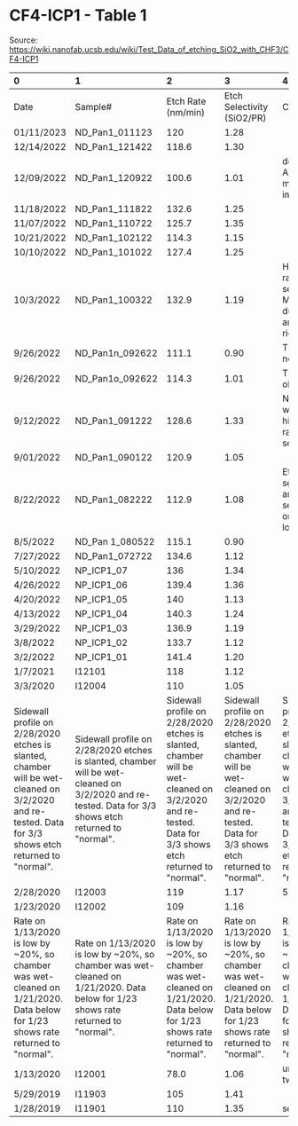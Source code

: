 # CF4-ICP1 - Table 1

Source: https://wiki.nanofab.ucsb.edu/wiki/Test_Data_of_etching_SiO2_with_CHF3/CF4-ICP1

| 0                                                                                                                                                     | 1                                                                                                                                                     | 2                                                                                                                                                     | 3                                                                                                                                                     | 4                                                                                                                                                     | 5                                                                                                                                                     |
|:------------------------------------------------------------------------------------------------------------------------------------------------------|:------------------------------------------------------------------------------------------------------------------------------------------------------|:------------------------------------------------------------------------------------------------------------------------------------------------------|:------------------------------------------------------------------------------------------------------------------------------------------------------|:------------------------------------------------------------------------------------------------------------------------------------------------------|:------------------------------------------------------------------------------------------------------------------------------------------------------|
| Date                                                                                                                                                  | Sample#                                                                                                                                               | Etch Rate (nm/min)                                                                                                                                    | Etch Selectivity (SiO2/PR)                                                                                                                            | Comments                                                                                                                                              | SEM Images                                                                                                                                            |
| 01/11/2023                                                                                                                                            | ND_Pan1_011123                                                                                                                                        | 120                                                                                                                                                   | 1.28                                                                                                                                                  |                                                                                                                                                       | [30D][CS]                                                                                                                                             |
| 12/14/2022                                                                                                                                            | ND_Pan1_121422                                                                                                                                        | 118.6                                                                                                                                                 | 1.30                                                                                                                                                  |                                                                                                                                                       | [30D][CS]                                                                                                                                             |
| 12/09/2022                                                                                                                                            | ND_Pan1_120922                                                                                                                                        | 100.6                                                                                                                                                 | 1.01                                                                                                                                                  | double AuPd coat maybe blur image                                                                                                                     | [30D][CS]                                                                                                                                             |
| 11/18/2022                                                                                                                                            | ND_Pan1_111822                                                                                                                                        | 132.6                                                                                                                                                 | 1.25                                                                                                                                                  |                                                                                                                                                       | [30D][CS]                                                                                                                                             |
| 11/07/2022                                                                                                                                            | ND_Pan1_110722                                                                                                                                        | 125.7                                                                                                                                                 | 1.35                                                                                                                                                  |                                                                                                                                                       | [30D] [CS]                                                                                                                                            |
| 10/21/2022                                                                                                                                            | ND_Pan1_102122                                                                                                                                        | 114.3                                                                                                                                                 | 1.15                                                                                                                                                  |                                                                                                                                                       | [30D] [CS]                                                                                                                                            |
| 10/10/2022                                                                                                                                            | ND_Pan1_101022                                                                                                                                        | 127.4                                                                                                                                                 | 1.25                                                                                                                                                  |                                                                                                                                                       | [30D] [CS]                                                                                                                                            |
| 10/3/2022                                                                                                                                             | ND_Pan1_100322                                                                                                                                        | 132.9                                                                                                                                                 | 1.19                                                                                                                                                  | High etch rate and selectivity. May be due to angled ridge.                                                                                           | [30D] [CS]                                                                                                                                            |
| 9/26/2022                                                                                                                                             | ND_Pan1n_092622                                                                                                                                       | 111.1                                                                                                                                                 | 0.90                                                                                                                                                  | This is the new wafer                                                                                                                                 | [30D] [CS]                                                                                                                                            |
| 9/26/2022                                                                                                                                             | ND_Pan1o_092622                                                                                                                                       | 114.3                                                                                                                                                 | 1.01                                                                                                                                                  | This is the old wafer                                                                                                                                 | [45D] [CS]                                                                                                                                            |
| 9/12/2022                                                                                                                                             | ND_Pan1_091222                                                                                                                                        | 128.6                                                                                                                                                 | 1.33                                                                                                                                                  | New Si wafer, higher etch rate/ selectivity                                                                                                           | [30D] [CS]                                                                                                                                            |
| 9/01/2022                                                                                                                                             | ND_Pan1_090122                                                                                                                                        | 120.9                                                                                                                                                 | 1.05                                                                                                                                                  |                                                                                                                                                       | [30D] [CS]                                                                                                                                            |
| 8/22/2022                                                                                                                                             | ND_Pan1_082222                                                                                                                                        | 112.9                                                                                                                                                 | 1.08                                                                                                                                                  | Etch Rate seems low and selectivity on the lower side                                                                                                 | [45D] [CS]                                                                                                                                            |
| 8/5/2022                                                                                                                                              | ND_Pan 1_080522                                                                                                                                       | 115.1                                                                                                                                                 | 0.90                                                                                                                                                  |                                                                                                                                                       | [30D] [CS]                                                                                                                                            |
| 7/27/2022                                                                                                                                             | ND_Pan1_072722                                                                                                                                        | 134.6                                                                                                                                                 | 1.12                                                                                                                                                  |                                                                                                                                                       | [CS] [30D]                                                                                                                                            |
| 5/10/2022                                                                                                                                             | NP_ICP1_07                                                                                                                                            | 136                                                                                                                                                   | 1.34                                                                                                                                                  |                                                                                                                                                       | [1] [2]                                                                                                                                               |
| 4/26/2022                                                                                                                                             | NP_ICP1_06                                                                                                                                            | 139.4                                                                                                                                                 | 1.36                                                                                                                                                  |                                                                                                                                                       | [1] [2]                                                                                                                                               |
| 4/20/2022                                                                                                                                             | NP_ICP1_05                                                                                                                                            | 140                                                                                                                                                   | 1.13                                                                                                                                                  |                                                                                                                                                       | [1] [2]                                                                                                                                               |
| 4/13/2022                                                                                                                                             | NP_ICP1_04                                                                                                                                            | 140.3                                                                                                                                                 | 1.24                                                                                                                                                  |                                                                                                                                                       | [1] [2]                                                                                                                                               |
| 3/29/2022                                                                                                                                             | NP_ICP1_03                                                                                                                                            | 136.9                                                                                                                                                 | 1.19                                                                                                                                                  |                                                                                                                                                       | [1][2]                                                                                                                                                |
| 3/8/2022                                                                                                                                              | NP_ICP1_02                                                                                                                                            | 133.7                                                                                                                                                 | 1.12                                                                                                                                                  |                                                                                                                                                       | [1] [2]                                                                                                                                               |
| 3/2/2022                                                                                                                                              | NP_ICP1_01                                                                                                                                            | 141.4                                                                                                                                                 | 1.20                                                                                                                                                  |                                                                                                                                                       | [1] [2]                                                                                                                                               |
| 1/7/2021                                                                                                                                              | I12101                                                                                                                                                | 118                                                                                                                                                   | 1.12                                                                                                                                                  |                                                                                                                                                       | [1]                                                                                                                                                   |
| 3/3/2020                                                                                                                                              | I12004                                                                                                                                                | 110                                                                                                                                                   | 1.05                                                                                                                                                  |                                                                                                                                                       | [2]                                                                                                                                                   |
| Sidewall profile on 2/28/2020 etches is slanted, chamber will be wet-cleaned on 3/2/2020 and re-tested. Data for 3/3 shows etch returned to "normal". | Sidewall profile on 2/28/2020 etches is slanted, chamber will be wet-cleaned on 3/2/2020 and re-tested. Data for 3/3 shows etch returned to "normal". | Sidewall profile on 2/28/2020 etches is slanted, chamber will be wet-cleaned on 3/2/2020 and re-tested. Data for 3/3 shows etch returned to "normal". | Sidewall profile on 2/28/2020 etches is slanted, chamber will be wet-cleaned on 3/2/2020 and re-tested. Data for 3/3 shows etch returned to "normal". | Sidewall profile on 2/28/2020 etches is slanted, chamber will be wet-cleaned on 3/2/2020 and re-tested. Data for 3/3 shows etch returned to "normal". | Sidewall profile on 2/28/2020 etches is slanted, chamber will be wet-cleaned on 3/2/2020 and re-tested. Data for 3/3 shows etch returned to "normal". |
| 2/28/2020                                                                                                                                             | I12003                                                                                                                                                | 119                                                                                                                                                   | 1.17                                                                                                                                                  | 56.6                                                                                                                                                  | [3]                                                                                                                                                   |
| 1/23/2020                                                                                                                                             | I12002                                                                                                                                                | 109                                                                                                                                                   | 1.16                                                                                                                                                  |                                                                                                                                                       | [4]                                                                                                                                                   |
| Rate on 1/13/2020 is low by ~20%, so chamber was wet-cleaned on 1/21/2020. Data below for 1/23 shows rate returned to "normal".                       | Rate on 1/13/2020 is low by ~20%, so chamber was wet-cleaned on 1/21/2020. Data below for 1/23 shows rate returned to "normal".                       | Rate on 1/13/2020 is low by ~20%, so chamber was wet-cleaned on 1/21/2020. Data below for 1/23 shows rate returned to "normal".                       | Rate on 1/13/2020 is low by ~20%, so chamber was wet-cleaned on 1/21/2020. Data below for 1/23 shows rate returned to "normal".                       | Rate on 1/13/2020 is low by ~20%, so chamber was wet-cleaned on 1/21/2020. Data below for 1/23 shows rate returned to "normal".                       | Rate on 1/13/2020 is low by ~20%, so chamber was wet-cleaned on 1/21/2020. Data below for 1/23 shows rate returned to "normal".                       |
| 1/13/2020                                                                                                                                             | I12001                                                                                                                                                | 78.0                                                                                                                                                  | 1.06                                                                                                                                                  | unusual - two regions                                                                                                                                 | [5]                                                                                                                                                   |
| 5/29/2019                                                                                                                                             | I11903                                                                                                                                                | 105                                                                                                                                                   | 1.41                                                                                                                                                  |                                                                                                                                                       | [6]                                                                                                                                                   |
| 1/28/2019                                                                                                                                             | I11901                                                                                                                                                | 110                                                                                                                                                   | 1.35                                                                                                                                                  | see SEM →                                                                                                                                             | [7]                                                                                                                                                   |